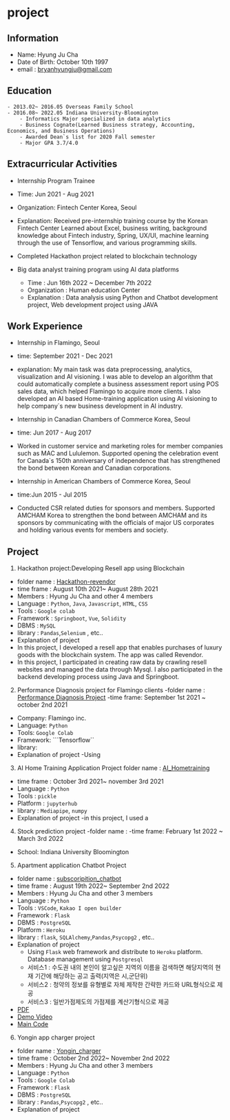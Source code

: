 # project
## Information
- Name: Hyung Ju Cha 
- Date of Birth: October 10th 1997 
- email : <bryanhyungju@gmail.com>


## Education
    - 2013.02~ 2016.05 Overseas Family School
    - 2016.08~ 2022.05 Indiana University-Bloomington
        - Informatics Major specialized in data analytics
        - Business Cognate(Learned Business strategy, Accounting, Economics, and Business Operations)
        - Awarded Dean`s list for 2020 Fall semester
        - Major GPA 3.7/4.0


## Extracurricular Activities

- Internship Program Trainee 
- Time: Jun 2021 - Aug 2021
- Organization: Fintech Center Korea, Seoul

- Explanation: Received pre-internship training course by the Korean Fintech Center
Learned about Excel, business writing, background knowledge about Fintech 
industry, Spring, UX/UI, machine learning through the use of Tensorflow, and 
various programming skills. 

- Completed Hackathon project related to blockchain technology

- Big data analyst training program using AI data platforms
    - Time : Jun 16th 2022 ~ December 7th 2022 
    - Organization : Human education Center
    - Explanation : Data analysis using Python and Chatbot development project, Web development project using JAVA 


## Work Experience

- Internship in Flamingo, Seoul
- time: September 2021 - Dec 2021
- explanation: My main task was data preprocessing, analytics, visualization and AI visioning. I was able to develop an algorithm that could automatically complete a business assessment report using POS sales data, which helped Flamingo to acquire more 
clients. I also developed an AI based Home-training application using AI visioning 
to help company`s new business development in AI industry.


- Internship in Canadian Chambers of Commerce Korea, Seoul
- time: Jun 2017 - Aug 2017
- Worked in customer service and marketing roles for member companies such as 
MAC and Lululemon.
Supported opening the celebration event for Canada`s 150th anniversary of 
independence that has strengthened the bond between Korean and Canadian 
corporations.

- Internship in American Chambers of Commerce Korea, Seoul
- time:Jun 2015 - Jul 2015
- Conducted CSR related duties for sponsors and members. 
Supported AMCHAM Korea to strengthen the bond between AMCHAM and its 
sponsors by communicating with the officials of major US corporates and holding 
various events for members and society.


 ## Project
 
 
 1. Hackathon project:Developing Resell app using Blockchain 
 - folder name : [Hackathon-revendor](https://github.com/bryancha-ui/Hackathon-Revendor)
- time frame : August 10th 2021~ August 28th 2021
- Members : Hyung Ju Cha and other 4 members
- Language : ```Python```, ```Java```, ```Javascript```, ```HTML```, ```CSS```
- Tools : ```Google colab```
- Framework : ```Springboot```, ```Vue```, ```Solidity```
- DBMS : ```MySQL```
- library : ```Pandas```,```Selenium``` , etc..
- Explanation of project 
- In this project, I developed a resell app that enables purchases of luxury goods with the blockchain system. The app was called Revendor. 
- In this project, I participated in creating raw data by crawling resell websites and managed the data through Mysql. I also participated in the backend developing process using Java and Springboot. 
 
 2. Performance Diagnosis project for Flamingo clients 
 -folder name : [Performance Diagnosis Project](https://github.com/bryancha-ui/Performance-Diagnosis-Project)
 -time frame: September 1st 2021 ~ october 2nd 2021 
 - Company: Flamingo inc.
 - Language:  ```Python```
 - Tools: ```Google Colab```
 - Framework: ```Tensorflow``
 - library:
 - Explanation of project
    -Using 
    
 3. AI Home Training Application Project 
 folder name : [AI_Hometraining](hhttps://github.com/bryancha-ui/AI_Hometraining)
- time frame : October 3rd 2021~ november 3rd 2021
- Language : ```Python```
- Tools : ```pickle```
- Platform : ```jupyterhub```
- library :  ```Mediapipe```, ```numpy```
- Explanation of project 
 -in this project, I used a 
 4. Stock prediction project 
 -folder name :
 -time frame: February 1st 2022 ~ March 3rd 2022 
 - School: Indiana University Bloomington
 
 
 5. Apartment application Chatbot Project
- folder name : [subscoripition_chatbot](https://github.com/bryancha-ui/Subscription_chatbot)
- time frame : August 19th 2022~ September 2nd 2022
- Members : Hyung Ju Cha and other 3 members
- Language : ```Python```
- Tools : ```VSCode```, ```Kakao I open builder```
- Framework : ```Flask```
- DBMS : ```PostgreSQL```
- Platform : ```Heroku```
- library : ```flask```, ```SQLAlchemy```,```Pandas```,```Psycopg2``` , etc..
- Explanation of project 
    - Using ```Flask``` web framework and distribute to ```Heroku``` platform. Database management using ```Postgresql```
    - 서비스1 : 수도권 내의 본인이 알고싶은 지역의 이름을 검색하면 해당지역의 현재 기간에 해당하는 공고 출력(지역은 시,군단위)
    - 서비스2 : 청약의 정보를 유형별로 자체 제작한 간략한 카드와 URL형식으로 제공
    - 서비스3 : 일반가점제도의 가점제를 계산기형식으로 제공
- [PDF](https://github.com/bryancha-ui/Subscription_chatbot/blob/main/subscoription_chatbot/%EC%B5%9C%EC%A2%85%EB%B0%9C%ED%91%9C_PPT.pdf)
- [Demo Video](https://github.com/bryancha-ui/Subscription_chatbot/blob/main/subscoription_chatbot/%EC%8B%9C%EC%97%B0%EC%98%81%EC%83%81.mp4)
- [Main Code](https://github.com/bryancha-ui/Subscription_chatbot/tree/main/subscoription_chatbot/app)

 6. Yongin app charger project 
 - folder name : [Yongin_charger](https://github.com/bryancha-ui/Yonginchargerproject)
- time frame : October 2nd 2022~ November 2nd 2022
- Members : Hyung Ju Cha and other 3 members
- Language : ```Python```
- Tools : ```Google Colab```
- Framework : ```Flask```
- DBMS : ```PostgreSQL```
- library : ```Pandas```,```Psycopg2``` , etc..
- Explanation of project 
